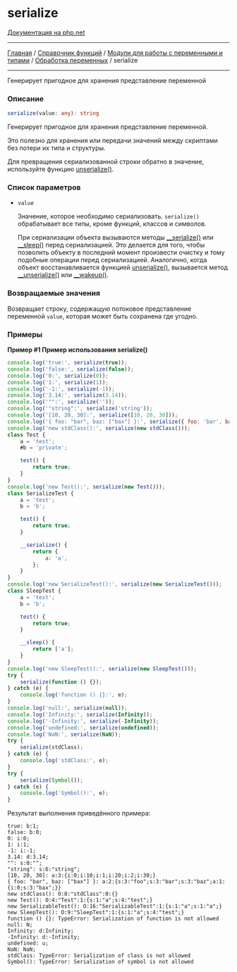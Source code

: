# serialize

[Документация на php.net](https://www.php.net/manual/ru/function.serialize.php)

---

[Главная](../../../../../README.md) / [Справочник функций](../../../../funcref.md) /
[Модули для работы с переменными и типами](../../../vartype.md) /
[Обработка переменных](../../var.md) / serialize

---

Генерирует пригодное для хранения представление переменной

### Описание

```ts
serialize(value: any): string
```

Генерирует пригодное для хранения представление переменной.

Это полезно для хранения или передачи значений между скриптами без потери их типа и структуры.

Для превращения сериализованной строки обратно в значение, используйте функцию
[unserialize()](./unserialize.md).

### Список параметров

-   `value`

    Значение, которое необходимо сериализовать. `serialize()` обрабатывает все типы, кроме функций,
    классов и символов.

    При сериализации объекта вызываются методы
    [\_\_serialize()](./../magic.md#__serialize-и-__unserialize) или
    [\_\_sleep()](./../magic.md#__sleep-и-__wakeup) перед сериализацией. Это делается для того,
    чтобы позволить объекту в последний момент произвести очистку и тому подобные операции перед
    сериализацией. Аналогично, когда объект восстанавливается функцией
    [unserialize()](./unserialize.md), вызывается метод
    [\_\_unserialize()](./../magic.md#__serialize-и-__unserialize) или
    [\_\_wakeup()](./../magic.md#__sleep-и-__wakeup).

### Возвращаемые значения

Возвращает строку, содержащую потоковое представление переменной `value`, которая может быть
сохранена где угодно.

### Примеры

**Пример #1 Пример использования serialize()**

```js
console.log('true:', serialize(true));
console.log('false:', serialize(false));
console.log('0:', serialize(0));
console.log('1:', serialize(1));
console.log('-1:', serialize(-1));
console.log('3.14:', serialize(3.14));
console.log('"":', serialize(''));
console.log('"string":', serialize('string'));
console.log('[10, 20, 30]:', serialize([10, 20, 30]));
console.log('{ foo: "bar", baz: ["bax"] }:', serialize({ foo: 'bar', baz: ['bax'] }));
console.log('new stdClass():', serialize(new stdClass()));
class Test {
    a = 'test';
    #b = 'private';

    test() {
        return true;
    }
}
console.log('new Test():', serialize(new Test()));
class SerializeTest {
    a = 'test';
    b = 'b';

    test() {
        return true;
    }

    __serialize() {
        return {
            a: 'a',
        };
    }
}
console.log('new SerializeTest():', serialize(new SerializeTest()));
class SleepTest {
    a = 'test';
    b = 'b';

    test() {
        return true;
    }

    __sleep() {
        return ['a'];
    }
}
console.log('new SleepTest():', serialize(new SleepTest()));
try {
    serialize(function () {});
} catch (e) {
    console.log('function () {}:', e);
}
console.log('null:', serialize(null));
console.log('Infinity:', serialize(Infinity));
console.log('-Infinity:', serialize(-Infinity));
console.log('undefined:', serialize(undefined));
console.log('NaN:', serialize(NaN));
try {
    serialize(stdClass);
} catch (e) {
    console.log('stdClass:', e);
}
try {
    serialize(Symbol());
} catch (e) {
    console.log('Symbol():', e);
}
```

Результат выполнения приведённого примера:

    true: b:1;
    false: b:0;
    0: i:0;
    1: i:1;
    -1: i:-1;
    3.14: d:3.14;
    "": s:0:"";
    "string": s:6:"string";
    [10, 20, 30]: a:3:{i:0;i:10;i:1;i:20;i:2;i:30;}
    { foo: "bar", baz: ["bax"] }: a:2:{s:3:"foo";s:3:"bar";s:3:"baz";a:1:{i:0;s:3:"bax";}}
    new stdClass(): O:8:"stdClass":0:{}
    new Test(): O:4:"Test":1:{s:1:"a";s:4:"test";}
    new SerializableTest(): O:16:"SerializableTest":1:{s:1:"a";s:1:"a";}
    new SleepTest(): O:9:"SleepTest":1:{s:1:"a";s:4:"test";}
    function () {}: TypeError: Serialization of function is not allowed
    null: N;
    Infinity: d:Infinity;
    -Infinity: d:-Infinity;
    undefined: u;
    NaN: NaN;
    stdClass: TypeError: Serialization of class is not allowed
    Symbol(): TypeError: Serialization of symbol is not allowed
